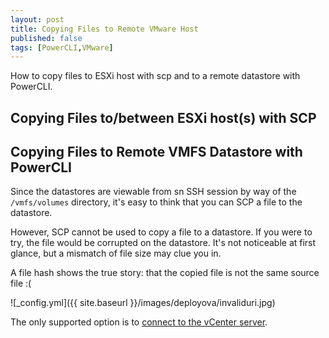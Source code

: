 ```yaml
---
layout: post
title: Copying Files to Remote VMware Host
published: false
tags: [PowerCLI,VMware]
---
```


How to copy files to ESXi host with scp and to a remote datastore with PowerCLI.

## Copying Files to/between ESXi host(s) with SCP





## Copying Files to Remote VMFS Datastore with PowerCLI

Since the datastores are viewable from sn SSH session by way of the `/vmfs/volumes` directory, it's easy to think that you can SCP a file to the datastore.

However, SCP cannot be used to copy a file to a datastore. If you were to try, the file would be corrupted on the datastore. It's not noticeable at first glance, but a mismatch of file size may clue you in.

A file hash shows the true story: that the copied file is not the same source file :( <!-- Initial testing shows this is not the case. The shs256sum both match after scp. Check to see if this is true only for vsan datastores and not with vmfs datastores -->







![_config.yml]({{ site.baseurl }}/images/deployova/invaliduri.jpg)

The only supported option is to [connect to the vCenter server](https://developer.vmware.com/docs/powercli/latest/vmware.vimautomation.core/commands/connect-viserver/#Default).

